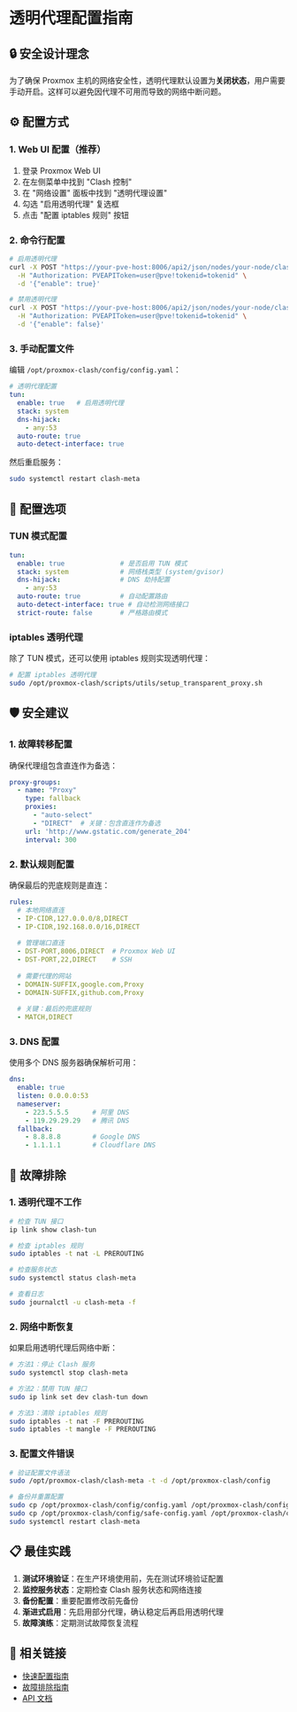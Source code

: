 # 透明代理配置指南

## 🔒 安全设计理念

为了确保 Proxmox 主机的网络安全性，透明代理默认设置为**关闭状态**，用户需要手动开启。这样可以避免因代理不可用而导致的网络中断问题。

## ⚙️ 配置方式

### 1. Web UI 配置（推荐）

1. 登录 Proxmox Web UI
2. 在左侧菜单中找到 "Clash 控制"
3. 在 "网络设置" 面板中找到 "透明代理设置"
4. 勾选 "启用透明代理" 复选框
5. 点击 "配置 iptables 规则" 按钮

### 2. 命令行配置

```bash
# 启用透明代理
curl -X POST "https://your-pve-host:8006/api2/json/nodes/your-node/clash/toggle-transparent-proxy" \
  -H "Authorization: PVEAPIToken=user@pve!tokenid=tokenid" \
  -d '{"enable": true}'

# 禁用透明代理
curl -X POST "https://your-pve-host:8006/api2/json/nodes/your-node/clash/toggle-transparent-proxy" \
  -H "Authorization: PVEAPIToken=user@pve!tokenid=tokenid" \
  -d '{"enable": false}'
```

### 3. 手动配置文件

编辑 `/opt/proxmox-clash/config/config.yaml`：

```yaml
# 透明代理配置
tun:
  enable: true   # 启用透明代理
  stack: system
  dns-hijack:
    - any:53
  auto-route: true
  auto-detect-interface: true
```

然后重启服务：

```bash
sudo systemctl restart clash-meta
```

## 🔧 配置选项

### TUN 模式配置

```yaml
tun:
  enable: true              # 是否启用 TUN 模式
  stack: system             # 网络栈类型 (system/gvisor)
  dns-hijack:               # DNS 劫持配置
    - any:53
  auto-route: true          # 自动配置路由
  auto-detect-interface: true # 自动检测网络接口
  strict-route: false       # 严格路由模式
```

### iptables 透明代理

除了 TUN 模式，还可以使用 iptables 规则实现透明代理：

```bash
# 配置 iptables 透明代理
sudo /opt/proxmox-clash/scripts/utils/setup_transparent_proxy.sh
```

## 🛡️ 安全建议

### 1. 故障转移配置

确保代理组包含直连作为备选：

```yaml
proxy-groups:
  - name: "Proxy"
    type: fallback
    proxies:
      - "auto-select"
      - "DIRECT"  # 关键：包含直连作为备选
    url: 'http://www.gstatic.com/generate_204'
    interval: 300
```

### 2. 默认规则配置

确保最后的兜底规则是直连：

```yaml
rules:
  # 本地网络直连
  - IP-CIDR,127.0.0.0/8,DIRECT
  - IP-CIDR,192.168.0.0/16,DIRECT
  
  # 管理端口直连
  - DST-PORT,8006,DIRECT  # Proxmox Web UI
  - DST-PORT,22,DIRECT    # SSH
  
  # 需要代理的网站
  - DOMAIN-SUFFIX,google.com,Proxy
  - DOMAIN-SUFFIX,github.com,Proxy
  
  # 关键：最后的兜底规则
  - MATCH,DIRECT
```

### 3. DNS 配置

使用多个 DNS 服务器确保解析可用：

```yaml
dns:
  enable: true
  listen: 0.0.0.0:53
  nameserver:
    - 223.5.5.5      # 阿里 DNS
    - 119.29.29.29   # 腾讯 DNS
  fallback:
    - 8.8.8.8        # Google DNS
    - 1.1.1.1        # Cloudflare DNS
```

## 🚨 故障排除

### 1. 透明代理不工作

```bash
# 检查 TUN 接口
ip link show clash-tun

# 检查 iptables 规则
sudo iptables -t nat -L PREROUTING

# 检查服务状态
sudo systemctl status clash-meta

# 查看日志
sudo journalctl -u clash-meta -f
```

### 2. 网络中断恢复

如果启用透明代理后网络中断：

```bash
# 方法1：停止 Clash 服务
sudo systemctl stop clash-meta

# 方法2：禁用 TUN 接口
sudo ip link set dev clash-tun down

# 方法3：清除 iptables 规则
sudo iptables -t nat -F PREROUTING
sudo iptables -t mangle -F PREROUTING
```

### 3. 配置文件错误

```bash
# 验证配置文件语法
sudo /opt/proxmox-clash/clash-meta -t -d /opt/proxmox-clash/config

# 备份并重置配置
sudo cp /opt/proxmox-clash/config/config.yaml /opt/proxmox-clash/config/config.yaml.backup
sudo cp /opt/proxmox-clash/config/safe-config.yaml /opt/proxmox-clash/config/config.yaml
sudo systemctl restart clash-meta
```

## 📋 最佳实践

1. **测试环境验证**：在生产环境使用前，先在测试环境验证配置
2. **监控服务状态**：定期检查 Clash 服务状态和网络连接
3. **备份配置**：重要配置修改前先备份
4. **渐进式启用**：先启用部分代理，确认稳定后再启用透明代理
5. **故障演练**：定期测试故障恢复流程

## 🔗 相关链接

- [快速配置指南](quick-start.md)
- [故障排除指南](../troubleshooting/README.md)
- [API 文档](../development/api.md)
